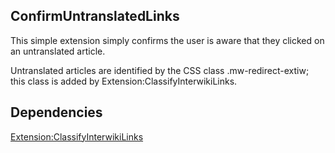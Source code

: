 ConfirmUntranslatedLinks
------------------------

This simple extension simply confirms the user is aware that they clicked on
an untranslated article.

Untranslated articles are identified by the CSS class .mw-redirect-extiw;
this class is added by Extension:ClassifyInterwikiLinks.

## Dependencies
[Extension:ClassifyInterwikiLinks](https://github.com/kolzchut/mediawiki-extensions-ClassifyInterwikiLinks)
